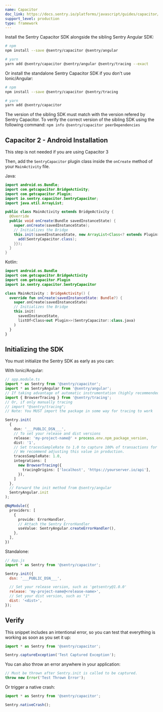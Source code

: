 ```yaml
---
name: Capacitor
doc_link: https://docs.sentry.io/platforms/javascript/guides/capacitor/
support_level: production
type: framework
---
```


Install the Sentry Capacitor SDK alongside the sibling Sentry Angular SDK:

```bash
# npm
npm install --save @sentry/capacitor @sentry/angular

# yarn
yarn add @sentry/capacitor @sentry/angular @sentry/tracing --exact
```

Or install the standalone Sentry Capacitor SDK if you don't use Ionic/Angular:

```bash
# npm
npm install --save @sentry/capacitor @sentry/tracing

# yarn
yarn add @sentry/capacitor
```

<Note>

The version of the sibling SDK must match with the version refered by Sentry Capacitor. To verify the correct version of the sibling SDK using the following command: `npm info @sentry/capacitor peerDependencies`

</Note>



## Capacitor 2 - Android Installation

<Note>

 This step is not needed if you are using Capacitor 3
 
</Note>

Then, add the `SentryCapacitor` plugin class inside the `onCreate` method of your `MainActivity` file.

Java:

```java
import android.os.Bundle;
import com.getcapacitor.BridgeActivity;
import com.getcapacitor.Plugin;
import io.sentry.capacitor.SentryCapacitor;
import java.util.ArrayList;

public class MainActivity extends BridgeActivity {
  @Override
  public void onCreate(Bundle savedInstanceState) {
    super.onCreate(savedInstanceState);
    // Initializes the Bridge
    this.init(savedInstanceState, new ArrayList<Class<? extends Plugin>>() {{
      add(SentryCapacitor.class);
    }});
  }
}
```

Kotlin:

```kotlin
import android.os.Bundle
import com.getcapacitor.BridgeActivity
import com.getcapacitor.Plugin
import io.sentry.capacitor.SentryCapacitor

class MainActivity : BridgeActivity() {
  override fun onCreate(savedInstanceState: Bundle?) {
    super.onCreate(savedInstanceState)
    // Initializes the Bridge
    this.init(
      savedInstanceState,
      listOf<Class<out Plugin>>(SentryCapacitor::class.java)
    )
  }
}
```

## Initializing the SDK

You must initialize the Sentry SDK as early as you can:

With Ionic/Angular:

```typescript
// app.module.ts
import * as Sentry from '@sentry/capacitor';
import * as SentryAngular from '@sentry/angular';
// If taking advantage of automatic instrumentation (highly recommended)
import { BrowserTracing } from '@sentry/tracing';
// Or, if only manually tracing
// import "@sentry/tracing";
// Note: You MUST import the package in some way for tracing to work

Sentry.init(
  {
    dsn: '___PUBLIC_DSN___',
    // To set your release and dist versions
    release: 'my-project-name@' + process.env.npm_package_version,
    dist: '1',
    // Set tracesSampleRate to 1.0 to capture 100% of transactions for performance monitoring.
    // We recommend adjusting this value in production.
    tracesSampleRate: 1.0,
    integrations: [
      new BrowserTracing({
        tracingOrigins: ['localhost', 'https://yourserver.io/api'],
      }),
    ]
  },
  // Forward the init method from @sentry/angular
  SentryAngular.init
);

@NgModule({
  providers: [
    {
      provide: ErrorHandler,
      // Attach the Sentry ErrorHandler
      useValue: SentryAngular.createErrorHandler(),
    },
  ],
})
```

Standalone:

```javascript
// App.js
import * as Sentry from '@sentry/capacitor';

Sentry.init({
  dsn: '___PUBLIC_DSN___',

  // Set your release version, such as 'getsentry@1.0.0'
  release: 'my-project-name@<release-name>',
  // Set your dist version, such as "1"
  dist: '<dist>',
});
```

## Verify

This snippet includes an intentional error, so you can test that everything is working as soon as you set it up:

```javascript
import * as Sentry from '@sentry/capacitor';

Sentry.captureException('Test Captured Exception');
```

You can also throw an error anywhere in your application:

```javascript
// Must be thrown after Sentry.init is called to be captured.
throw new Error('Test Thrown Error');
```

Or trigger a native crash:

```javascript
import * as Sentry from '@sentry/capacitor';

Sentry.nativeCrash();
```
